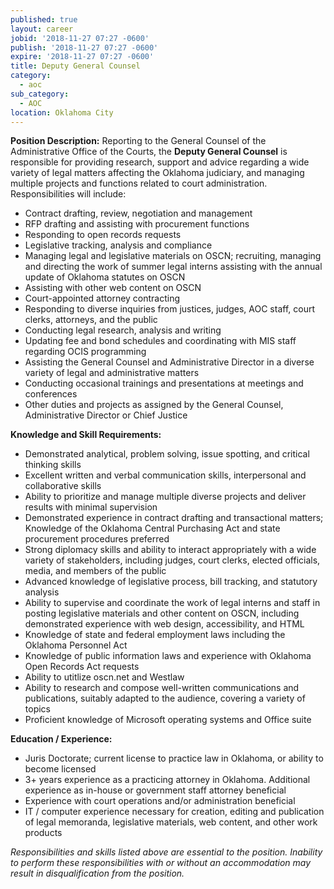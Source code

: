 ```yaml
---
published: true
layout: career
jobid: '2018-11-27 07:27 -0600'
publish: '2018-11-27 07:27 -0600'
expire: '2018-11-27 07:27 -0600'
title: Deputy General Counsel
category:
  - aoc
sub_category:
  - AOC
location: Oklahoma City
---
```

**Position Description:**
Reporting to the General Counsel of the Administrative Office of the
Courts, the **Deputy General Counsel** is responsible for providing
research, support and advice regarding a wide variety of legal matters
affecting the Oklahoma judiciary, and managing multiple projects and
functions related to court administration. Responsibilities will
include:

-   Contract drafting, review, negotiation and management
-   RFP drafting and assisting with procurement functions
-   Responding to open records requests
-   Legislative tracking, analysis and compliance
-   Managing legal and legislative materials on OSCN; recruiting, managing and directing the work of summer legal interns assisting with the annual update of Oklahoma statutes on OSCN
-   Assisting with other web content on OSCN
-   Court-appointed attorney contracting
-   Responding to diverse inquiries from justices, judges, AOC staff, court clerks, attorneys, and the public
-   Conducting legal research, analysis and writing
-   Updating fee and bond schedules and coordinating with MIS staff regarding OCIS programming
-   Assisting the General Counsel and Administrative Director in a diverse variety of legal and administrative matters
-   Conducting occasional trainings and presentations at meetings and conferences
-   Other duties and projects as assigned by the General Counsel, Administrative Director or Chief Justice

**Knowledge and Skill Requirements:**
-   Demonstrated analytical, problem solving, issue spotting, and critical thinking skills
-   Excellent written and verbal communication skills, interpersonal and
    collaborative skills
-   Ability to prioritize and manage multiple diverse projects and
    deliver results with minimal supervision
-   Demonstrated experience in contract drafting and transactional
    matters; Knowledge of the Oklahoma Central Purchasing Act and state
    procurement procedures preferred
-   Strong diplomacy skills and ability to interact appropriately with a
    wide variety of stakeholders, including judges, court clerks,
    elected officials, media, and members of the public
-   Advanced knowledge of legislative process, bill tracking, and
    statutory analysis
-   Ability to supervise and coordinate the work of legal interns and
    staff in posting legislative materials and other content on OSCN,
    including demonstrated experience with web design, accessibility,
    and HTML
-   Knowledge of state and federal employment laws including the
    Oklahoma Personnel Act
-   Knowledge of public information laws and experience with Oklahoma
    Open Records Act requests
-   Ability to utitlize oscn.net and Westlaw
-   Ability to research and compose well-written communications and
    publications, suitably adapted to the audience, covering a variety
    of topics
-   Proficient knowledge of Microsoft operating systems and Office suite

**Education / Experience:**
-   Juris Doctorate; current license to practice law in Oklahoma, or
    ability to become licensed
-   3+ years experience as a practicing attorney in Oklahoma. Additional
    experience as in-house or government staff attorney beneficial
-   Experience with court operations and/or administration beneficial
-   IT / computer experience necessary for creation, editing and
    publication of legal memoranda, legislative materials, web content,
    and other work products

*Responsibilities and skills listed above are essential to the position. Inability to perform these responsibilities with or without an accommodation may result in disqualification from the position.*
